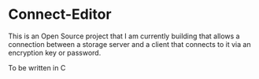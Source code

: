 # Connect-Editor

This is an Open Source project that I am currently building that allows a connection between a storage server and a client that connects to it via an encryption key or password.

To be written in C
